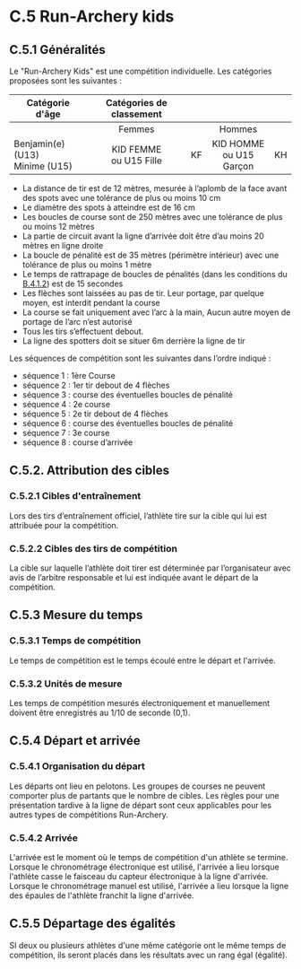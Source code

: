 # C.5 Run-Archery kids

## C.5.1 Généralités

Le "Run-Archery Kids" est une compétition individuelle.
Les catégories proposées sont les suivantes : 

| Catégorie d'âge | Catégories de classement ||||
| --------------- | :----------------------: | :----------------------: | :----------------------: | :----------------------: |
|                                     | Femmes || Hommes ||
| Benjamin(e) (U13)<br />Minime (U15) | KID FEMME<br />ou U15 Fille | KF | KID HOMME<br />ou U15 Garçon | KH |

- La distance de tir est de 12 mètres, mesurée à l’aplomb de la face avant des spots avec une tolérance de plus ou moins 10 cm
- Le diamètre des spots à atteindre est de 16 cm
- Les boucles de course sont de 250 mètres avec une tolérance de plus ou moins 12 mètres
- La partie de circuit avant la ligne d’arrivée doit être d’au moins 20 mètres en ligne droite
- La boucle de pénalité est de 35 mètres (périmètre intérieur) avec une tolérance de plus ou moins 1 mètre
- Le temps de rattrapage de boucles de pénalités (dans les conditions du [B.4.1.2](/reglements/II/7/B/4/#b412-erreur-de-boucle-de-pénalité)) est de 15 secondes
- Les flèches sont laissées au pas de tir. Leur portage, par quelque moyen, est interdit pendant la course
- La course se fait uniquement avec l’arc à la main, Aucun autre moyen de portage de l’arc n’est autorisé
- Tous les tirs s’effectuent debout.
- La ligne des spotters doit se situer 6m derrière la ligne de tir

Les séquences de compétition sont les suivantes dans l’ordre indiqué :

- séquence 1 : 1ère Course 
- séquence 2 : 1er tir debout de 4 flèches
- séquence 3 : course des éventuelles boucles de pénalité
- séquence 4 : 2e course
- séquence 5 : 2e tir debout de 4 flèches
- séquence 6 : course des éventuelles boucles de pénalité
- séquence 7 : 3e course
- séquence 8 : course d’arrivée

## C.5.2. Attribution des cibles

### C.5.2.1 Cibles d'entraînement

Lors des tirs d’entraînement officiel, l’athlète tire sur la cible qui lui est attribuée pour la compétition.

### C.5.2.2 Cibles des tirs de compétition

La cible sur laquelle l’athlète doit tirer est déterminée par l’organisateur avec avis de l’arbitre
responsable et lui est indiquée avant le départ de la compétition.

## C.5.3 Mesure du temps

### C.5.3.1 Temps de compétition

Le temps de compétition est le temps écoulé entre le départ et l'arrivée.

### C.5.3.2 Unités de mesure

Les temps de compétition mesurés électroniquement et manuellement doivent être enregistrés au 1/10
de seconde (0,1).

## C.5.4 Départ et arrivée

### C.5.4.1 Organisation du départ

Les départs ont lieu en pelotons. Les groupes de courses ne peuvent comporter plus de partants que le
nombre de cibles.
Les règles pour une présentation tardive à la ligne de départ sont ceux applicables pour les autres types
de compétitions Run-Archery.

### C.5.4.2 Arrivée

L'arrivée est le moment où le temps de compétition d'un athlète se termine.
Lorsque le chronométrage électronique est utilisé, l'arrivée a lieu lorsque l'athlète casse le faisceau du
capteur électronique à la ligne d'arrivée.
Lorsque le chronométrage manuel est utilisé, l'arrivée a lieu lorsque la ligne des épaules de l'athlète franchit
la ligne d'arrivée.

## C.5.5 Départage des égalités

SI deux ou plusieurs athlètes d'une même catégorie ont le même temps de compétition, ils seront placés
dans les résultats avec un rang égal (égalité).
